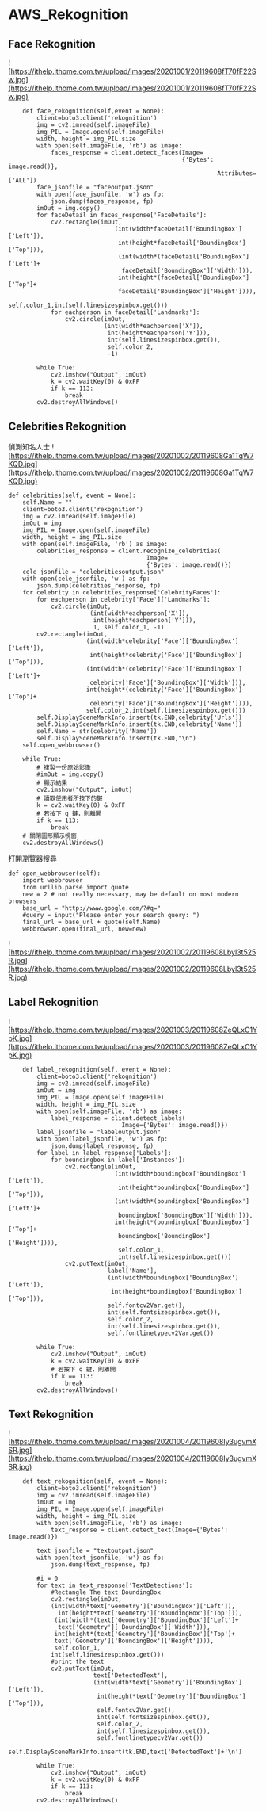 # AWS_Rekognition

## Face Rekognition
![https://ithelp.ithome.com.tw/upload/images/20201001/20119608fT70fF22Sw.jpg](https://ithelp.ithome.com.tw/upload/images/20201001/20119608fT70fF22Sw.jpg)
```
    def face_rekognition(self,event = None):
        client=boto3.client('rekognition')
        img = cv2.imread(self.imageFile)
        img_PIL = Image.open(self.imageFile)
        width, height = img_PIL.size
        with open(self.imageFile, 'rb') as image:
            faces_response = client.detect_faces(Image=
                                                 {'Bytes': image.read()},
                                                           Attributes=['ALL'])
        face_jsonfile = "faceoutput.json"
        with open(face_jsonfile, 'w') as fp:
            json.dump(faces_response, fp)
        imOut = img.copy()
        for faceDetail in faces_response['FaceDetails']:
            cv2.rectangle(imOut,
                              (int(width*faceDetail['BoundingBox']['Left']),
                               int(height*faceDetail['BoundingBox']['Top'])),
                               (int(width*(faceDetail['BoundingBox']['Left']+
                                faceDetail['BoundingBox']['Width'])),
                               int(height*(faceDetail['BoundingBox']['Top']+
                               faceDetail['BoundingBox']['Height']))),
                              self.color_1,int(self.linesizespinbox.get()))
            for eachperson in faceDetail['Landmarks']:
                cv2.circle(imOut, 
                           (int(width*eachperson['X']), 
                            int(height*eachperson['Y'])),
                            int(self.linesizespinbox.get()),
                            self.color_2, 
                            -1)

        while True:
            cv2.imshow("Output", imOut)
            k = cv2.waitKey(0) & 0xFF
            if k == 113:
                break
        cv2.destroyAllWindows()
 ```
 ## Celebrities Rekognition
 偵測知名人士
![https://ithelp.ithome.com.tw/upload/images/20201002/20119608Ga1TqW7KQD.jpg](https://ithelp.ithome.com.tw/upload/images/20201002/20119608Ga1TqW7KQD.jpg)

    def celebrities(self, event = None):
        self.Name = ""
        client=boto3.client('rekognition')
        img = cv2.imread(self.imageFile)
        imOut = img
        img_PIL = Image.open(self.imageFile)
        width, height = img_PIL.size
        with open(self.imageFile, 'rb') as image:
            celebrities_response = client.recognize_celebrities(
                                           Image=
                                           {'Bytes': image.read()})
        cele_jsonfile = "celebritiesoutput.json"
        with open(cele_jsonfile, 'w') as fp:
            json.dump(celebrities_response, fp)
        for celebrity in celebrities_response['CelebrityFaces']:
            for eachperson in celebrity['Face']['Landmarks']:
                cv2.circle(imOut,
                           (int(width*eachperson['X']),
                            int(height*eachperson['Y'])),
                            1, self.color_1, -1)
            cv2.rectangle(imOut,
                          (int(width*celebrity['Face']['BoundingBox']['Left']),
                           int(height*celebrity['Face']['BoundingBox']['Top'])),
                          (int(width*(celebrity['Face']['BoundingBox']['Left']+
                           celebrity['Face']['BoundingBox']['Width'])),
                          int(height*(celebrity['Face']['BoundingBox']['Top']+
                           celebrity['Face']['BoundingBox']['Height']))),
                          self.color_2,int(self.linesizespinbox.get()))
            self.DisplaySceneMarkInfo.insert(tk.END,celebrity['Urls'])
            self.DisplaySceneMarkInfo.insert(tk.END,celebrity['Name'])
            self.Name = str(celebrity['Name'])
            self.DisplaySceneMarkInfo.insert(tk.END,"\n")
        self.open_webbrowser()

        while True:
            # 複製一份原始影像
            #imOut = img.copy()
            # 顯示結果
            cv2.imshow("Output", imOut)
            # 讀取使用者所按下的鍵
            k = cv2.waitKey(0) & 0xFF
            # 若按下 q 鍵，則離開
            if k == 113:
                break
        # 關閉圖形顯示視窗
        cv2.destroyAllWindows()

打開瀏覽器搜尋

    def open_webbrowser(self):
        import webbrowser
        from urllib.parse import quote
        new = 2 # not really necessary, may be default on most modern browsers
        base_url = "http://www.google.com/?#q="
        #query = input("Please enter your search query: ")
        final_url = base_url + quote(self.Name)
        webbrowser.open(final_url, new=new)
        
![https://ithelp.ithome.com.tw/upload/images/20201002/20119608Lbyl3t525R.jpg](https://ithelp.ithome.com.tw/upload/images/20201002/20119608Lbyl3t525R.jpg)

## Label Rekognition
![https://ithelp.ithome.com.tw/upload/images/20201003/20119608ZeQLxC1YpK.jpg](https://ithelp.ithome.com.tw/upload/images/20201003/20119608ZeQLxC1YpK.jpg)
```
    def label_rekognition(self, event = None):
        client=boto3.client('rekognition')
        img = cv2.imread(self.imageFile)
        imOut = img
        img_PIL = Image.open(self.imageFile)
        width, height = img_PIL.size        
        with open(self.imageFile, 'rb') as image:
            label_response = client.detect_labels(
                                Image={'Bytes': image.read()})
        label_jsonfile = "labeloutput.json"
        with open(label_jsonfile, 'w') as fp:
            json.dump(label_response, fp)
        for label in label_response['Labels']:
            for boundingbox in label['Instances']:
                cv2.rectangle(imOut,
                              (int(width*boundingbox['BoundingBox']['Left']),
                               int(height*boundingbox['BoundingBox']['Top'])),
                              (int(width*(boundingbox['BoundingBox']['Left']+
                               boundingbox['BoundingBox']['Width'])),
                              int(height*(boundingbox['BoundingBox']['Top']+
                               boundingbox['BoundingBox']['Height']))),
                               self.color_1,
                               int(self.linesizespinbox.get()))
                cv2.putText(imOut,
                            label['Name'],  
                            (int(width*boundingbox['BoundingBox']['Left']),
                             int(height*boundingbox['BoundingBox']['Top'])),
                            self.fontcv2Var.get(),
                            int(self.fontsizespinbox.get()),
                            self.color_2,
                            int(self.linesizespinbox.get()), 
                            self.fontlinetypecv2Var.get())

        while True:
            cv2.imshow("Output", imOut)
            k = cv2.waitKey(0) & 0xFF
            # 若按下 q 鍵，則離開
            if k == 113:
                break
        cv2.destroyAllWindows()
```
## Text Rekognition
![https://ithelp.ithome.com.tw/upload/images/20201004/20119608Iy3ugvmXSR.jpg](https://ithelp.ithome.com.tw/upload/images/20201004/20119608Iy3ugvmXSR.jpg)
```
    def text_rekognition(self, event = None):
        client=boto3.client('rekognition')
        img = cv2.imread(self.imageFile)
        imOut = img
        img_PIL = Image.open(self.imageFile)
        width, height = img_PIL.size
        with open(self.imageFile, 'rb') as image:
            text_response = client.detect_text(Image={'Bytes': image.read()})
            
        text_jsonfile = "textoutput.json"
        with open(text_jsonfile, 'w') as fp:
            json.dump(text_response, fp)

        #i = 0
        for text in text_response['TextDetections']:
            #Rectangle The text BoundingBox       
            cv2.rectangle(imOut,
            (int(width*text['Geometry']['BoundingBox']['Left']),
              int(height*text['Geometry']['BoundingBox']['Top'])),
             (int(width*(text['Geometry']['BoundingBox']['Left']+
              text['Geometry']['BoundingBox']['Width'])),
             int(height*(text['Geometry']['BoundingBox']['Top']+
             text['Geometry']['BoundingBox']['Height']))),
             self.color_1,
            int(self.linesizespinbox.get()))
            #print the text
            cv2.putText(imOut,
                        text['DetectedText'],
                        (int(width*text['Geometry']['BoundingBox']['Left']),
                         int(height*text['Geometry']['BoundingBox']['Top'])),
                         self.fontcv2Var.get(),
                         int(self.fontsizespinbox.get()),
                         self.color_2,
                         int(self.linesizespinbox.get()), 
                         self.fontlinetypecv2Var.get())
            self.DisplaySceneMarkInfo.insert(tk.END,text['DetectedText']+'\n')

        while True:
            cv2.imshow("Output", imOut)
            k = cv2.waitKey(0) & 0xFF
            if k == 113:
                break
        cv2.destroyAllWindows()

```
